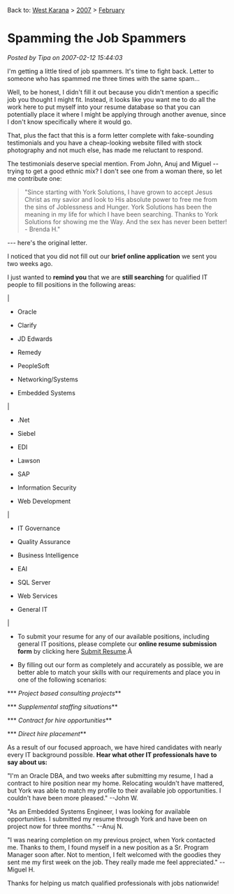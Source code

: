 Back to: [West Karana](/posts/westkarana.md) > [2007](/posts/2007/westkarana.md) > [February](./westkarana.md)
# Spamming the Job Spammers

*Posted by Tipa on 2007-02-12 15:44:03*

I'm getting a little tired of job spammers. It's time to fight back. Letter to someone who has spammed me three times with the same spam...


Well, to be honest, I didn't fill it out because you didn't mention a specific job you thought I might fit. Instead, it looks like you want me to do all the work here to put myself into your resume database so that you can potentially place it where I might be applying through another avenue, since I don't know specifically where it would go.

That, plus the fact that this is a form letter complete with fake-sounding testimonials and you have a cheap-looking website filled with stock photography and not much else, has made me reluctant to respond.

The testimonials deserve special mention. From John, Anuj and Miguel -- trying to get a good ethnic mix? I don't see one from a woman there, so let me contribute one:

> "Since starting with York Solutions, I have grown to accept Jesus Christ as my savior and look to His absolute power to free me from the sins of Joblessness and Hunger. York Solutions has been the meaning in my life for which I have been searching. Thanks to York Solutions for showing me the Way. And the sex has never been better! - Brenda H."


--- here's the original letter.

 I noticed that you did not fill out our **brief online application** we sent you two weeks ago.

I just wanted to **remind you** that we are **still searching** for qualified IT people to fill positions in the following areas:




|
 

 + Oracle

 + Clarify

 + JD Edwards

 + Remedy

 + PeopleSoft

 + Networking/Systems

 + Embedded Systems



 |
 

 + .Net

 + Siebel

 + EDI

 + Lawson

 + SAP

 + Information Security

 + Web Development



 |
 

 + IT Governance

 + Quality Assurance

 + Business Intelligence

 + EAI

 + SQL Server

 + Web Services

 + General IT



 |




 * To submit your resume for any of our available positions, including general IT positions, please complete our  **online resume submission form** by clicking here [Submit Resume](http://www.yorksolutions.net/resumesubmitIT.asp?id=2934667&type=2&h=5364272).Â 


 * By filling out our form as completely and accurately as possible, we are better able to match your skills with our requirements and place you in one of the following scenarios:

***  *Project based consulting projects***

***  *Supplemental staffing situations***

***  *Contract for hire opportunities***

***  *Direct hire placement***



As a result of our focused approach, we have hired candidates with nearly every IT background possible. **Hear what other IT professionals have to say about us:**

"I'm an Oracle DBA, and two weeks after submitting my resume, I had a contract to hire position near my home. Relocating wouldn't have mattered, but York was able to match my profile to their available job opportunities. I couldn't have been more pleased." --John W.

"As an Embedded Systems Engineer, I was looking for available opportunities. I submitted my resume through York and have been on project now for three months." --Anuj N.

"I was nearing completion on my previous project, when York contacted me. Thanks to them, I found myself in a new position as a Sr. Program Manager soon after. Not to mention, I felt welcomed with the goodies they sent me my first week on the job. They really made me feel appreciated." --Miguel H.



Thanks for helping us match qualified professionals with jobs nationwide!
